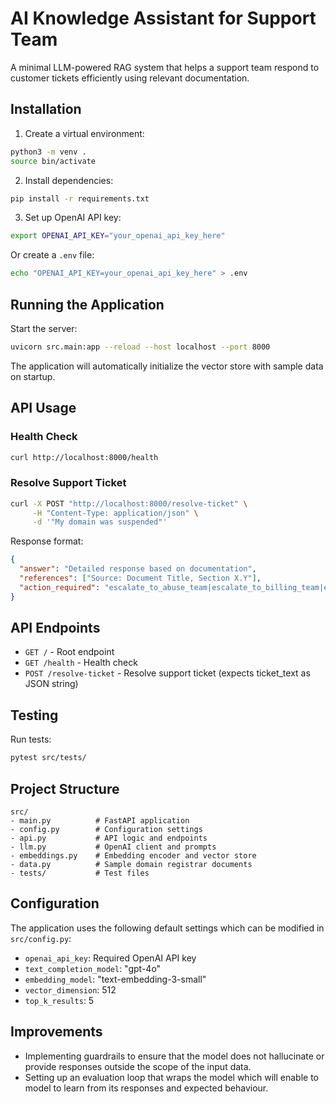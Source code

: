 # AI Knowledge Assistant for Support Team

A minimal LLM-powered RAG system that helps a support team respond to customer tickets efficiently using relevant documentation.

## Installation
1. Create a virtual environment:
```bash
python3 -m venv .
source bin/activate
```

2. Install dependencies:
```bash
pip install -r requirements.txt
```

3. Set up OpenAI API key:
```bash
export OPENAI_API_KEY="your_openai_api_key_here"
```

Or create a `.env` file:
```bash
echo "OPENAI_API_KEY=your_openai_api_key_here" > .env
```

## Running the Application

Start the server:
```bash
uvicorn src.main:app --reload --host localhost --port 8000
```

The application will automatically initialize the vector store with sample data on startup.

## API Usage

### Health Check
```bash
curl http://localhost:8000/health
```

### Resolve Support Ticket
```bash
curl -X POST "http://localhost:8000/resolve-ticket" \
     -H "Content-Type: application/json" \
     -d '"My domain was suspended"'
```

Response format:
```json
{
  "answer": "Detailed response based on documentation",
  "references": ["Source: Document Title, Section X.Y"],
  "action_required": "escalate_to_abuse_team|escalate_to_billing_team|escalate_to_legal_team|escalate_to_operations_team|resolved"
}
```

## API Endpoints

- `GET /` - Root endpoint
- `GET /health` - Health check
- `POST /resolve-ticket` - Resolve support ticket (expects ticket_text as JSON string)

## Testing

Run tests:
```bash
pytest src/tests/
```

## Project Structure

```
src/
- main.py          # FastAPI application
- config.py        # Configuration settings
- api.py           # API logic and endpoints
- llm.py           # OpenAI client and prompts
- embeddings.py    # Embedding encoder and vector store
- data.py          # Sample domain registrar documents
- tests/           # Test files
```

## Configuration
The application uses the following default settings which can be modified in `src/config.py`:

- `openai_api_key`: Required OpenAI API key
- `text_completion_model`: "gpt-4o"
- `embedding_model`: "text-embedding-3-small"
- `vector_dimension`: 512
- `top_k_results`: 5

## Improvements

- Implementing guardrails to ensure that the model does not hallucinate or provide responses outside the scope of the input data.
- Setting up an evaluation loop that wraps the model which will enable to model to learn from its responses and expected behaviour.

